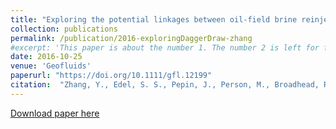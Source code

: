 ```yaml
---
title: "Exploring the potential linkages between oil-field brine reinjection, crystalline basement permeability, and triggered seismicity for the Dagger Draw Oil field, southeastern New Mexico, USA, using hydrologic modeling" 
collection: publications
permalink: /publication/2016-exploringDaggerDraw-zhang
#excerpt: 'This paper is about the number 1. The number 2 is left for future work.'
date: 2016-10-25 
venue: 'Geofluids'
paperurl: "https://doi.org/10.1111/gfl.12199"
citation:  "Zhang, Y., Edel, S. S., Pepin, J., Person, M., Broadhead, R., <b>Ortiz, J. P.</b>, Bilek, S. L., Mozley, P. S., & Evans, J. P. (2016). Exploring the potential linkages between oil‐field brine reinjection, crystalline basement permeability, and triggered seismicity for the Dagger Draw Oil field, southeastern New Mexico, USA, using hydrologic modeling. <i>Geofluids</i>, 16(5), 971-987."
---
```

<!-- This paper is about the number 1. The number 2 is left for future work. -->

[Download paper here](https://onlinelibrary.wiley.com/doi/epdf/10.1111/gfl.12199)






